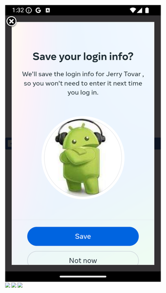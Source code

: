 <img src="Screenshot_20240827_083225.png">
<img src="images/imagen.png">
<img src="images/imagen.png">
<img src="images/imagen.png">
